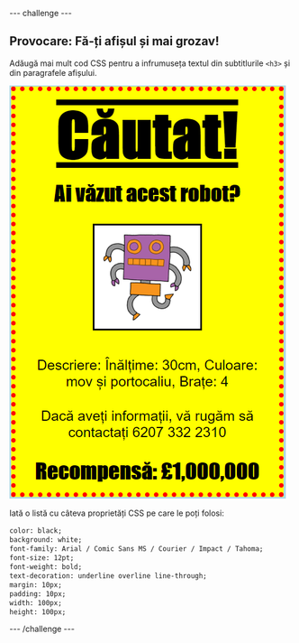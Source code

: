 \--- challenge \---

## Provocare: Fă-ți afișul și mai grozav!

Adăugă mai mult cod CSS pentru a infrumuseța textul din subtitlurile `<h3>` și din paragrafele afișului.

![captură de ecran](images/wanted-final.png)

Iată o listă cu câteva proprietăți CSS pe care le poți folosi:

    color: black;
    background: white;
    font-family: Arial / Comic Sans MS / Courier / Impact / Tahoma;
    font-size: 12pt;
    font-weight: bold;
    text-decoration: underline overline line-through;
    margin: 10px;
    padding: 10px;
    width: 100px;
    height: 100px;
    

\--- /challenge \---